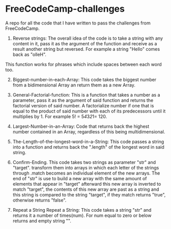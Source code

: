 # FreeCodeCamp-challenges
A repo for all the code that I have written to pass the challenges from FreeCodeCamp.

1. Reverse strings:
The overall idea of the code is to take a string with any content in it, pass it as the argument of the function and receive as a result another string but reversed. For example a string "Hello" comes back as "olleH".

This function works for phrases which include spaces between each word too.

2. Biggest-number-in-each-Array:
This code takes the biggest number from a bidimensional Array an return them as a new Array.

3. General-Factorial-function:
This is a function that takes a number as a parameter, pass it as the argument of said function and returns the factorial version of said number. A factorialize number if one that is equal to the product of said number with each of its predecessors until it multiplies by 1. For example 5! = 5*4*3*2*1= 120.

4. Largest-Number-in-an-Array:
Code that returns back the highest number contained in an Array, regardless of this being multidimensional.

5. The-Length-of-the-longest-word-in-a-String:
This code passes a string into a function and returns back the ".length" of the longest word in said string.

6. Confirm-Ending.
This code takes two strings as parameter "str" and "target". transform them into arrays in which each letter of the strings through .match becomes an individual element of the new arrays. The end of "str" is use to build a new array with the same amount of elements that appear in "target" afterward this new array is inverted to match "target", the contents of this new array are past as a string and this string is compared to the string "target", if they match returns "true", otherwise returns "false".

7. Repeat a String Repeat a String:
This code takes a string "str" and returns it a number of times(num).
For num equal to zero or below returns and empty string "".
